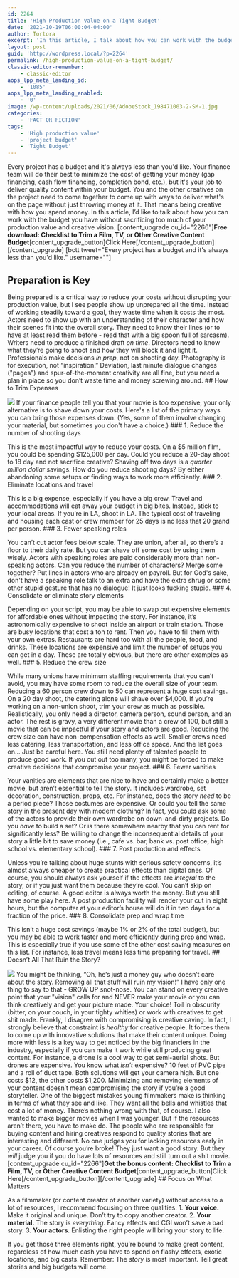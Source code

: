 ```yaml
---
id: 2264
title: 'High Production Value on a Tight Budget'
date: '2021-10-19T06:00:04-04:00'
author: Tortora
excerpt: 'In this article, I talk about how you can work with the budget you have without sacrificing too much of your production value and creative vision. '
layout: post
guid: 'http://wordpress.local/?p=2264'
permalink: /high-production-value-on-a-tight-budget/
classic-editor-remember:
    - classic-editor
aops_lpp_meta_landing_id:
    - '1085'
aops_lpp_meta_landing_enabled:
    - '0'
image: /wp-content/uploads/2021/06/AdobeStock_198471003-2-SM-1.jpg
categories:
    - 'FACT OR FICTION'
tags:
    - 'High production value'
    - 'project budget'
    - 'Tight Budget'
---
```


Every project has a budget and it's always less than you'd like. Your finance team will do their best to minimize the cost of getting your money (gap financing, cash flow financing, completion bond, etc.), but it's your job to deliver quality content within your budget. You and the other creatives on the project need to come together to come up with ways to deliver what's on the page without just throwing money at it. That means being creative with how you spend money. In this article, I’d like to talk about how you can work with the budget you have without sacrificing too much of your production value and creative vision. \[content\_upgrade cu\_id="2266"\]**Free download: Checklist to Trim a Film, TV, or Other Creative Content Budget**\[content\_upgrade\_button\]Click Here\[/content\_upgrade\_button\]\[/content\_upgrade\] \[bctt tweet="Every project has a budget and it's always less than you'd like." username=""\]

## Preparation is Key

 Being prepared is a critical way to reduce your costs without disrupting your production value, but I see people show up unprepared all the time. Instead of working steadily toward a goal, they waste time when it costs the most. Actors need to show up with an understanding of their character and how their scenes fit into the overall story. They need to know their lines (or to have at least read them before - read that with a big spoon full of sarcasm). Writers need to produce a finished draft *on time*. Directors need to know what they’re going to shoot and how they will block it and light it. Professionals make decisions *in prep*, not on shooting day. Photography is for execution, not “inspiration.” Deviation, last minute dialogue changes ("pages") and spur-of-the-moment creativity are all fine, but you need a plan in place so you don’t waste time and money screwing around. ## How to Trim Expenses

 ![](http://wordpress.local/wp-content/uploads/2021/06/AdobeStock_97691454-1-SM.jpg) If your finance people tell you that your movie is too expensive, your only alternative is to shave down your costs. Here's a list of the primary ways you can bring those expenses down. (Yes, some of them involve changing your material, but sometimes you don't have a choice.) ### 1. Reduce the number of shooting days

 This is the most impactful way to reduce your costs. On a $5 million film, you could be spending $125,000 per day. Could you reduce a 20-day shoot to 18 day and not sacrifice creative? Shaving off two days is a *quarter million dollar* savings. How do you reduce shooting days? By either abandoning some setups or finding ways to work more efficiently. ### 2. Eliminate locations and travel

 This is a big expense, especially if you have a big crew. Travel and accommodations will eat away your budget in big bites. Instead, stick to your local areas. If you’re in LA, shoot in LA. The typical cost of traveling and housing each cast or crew member for 25 days is no less that 20 grand per person. ### 3. Fewer speaking roles

 You can’t cut actor fees below scale. They are union, after all, so there’s a floor to their daily rate. But you can shave off some cost by using them wisely. Actors with speaking roles are paid considerably more than non-speaking actors. Can you reduce the number of characters? Merge some together? Put lines in actors who are already on payroll. But for God's sake, don't have a speaking role talk to an extra and have the extra shrug or some other stupid gesture that has no dialogue! It just looks fucking stupid. ### 4. Consolidate or eliminate story elements

 Depending on your script, you may be able to swap out expensive elements for affordable ones without impacting the story. For instance, it’s astronomically expensive to shoot inside an airport or train station. Those are busy locations that cost a ton to rent. Then you have to fill them with your own extras. Restaurants are hard too with all the people, food, and drinks. These locations are expensive and limit the number of setups you can get in a day. These are totally obvious, but there are other examples as well. ### 5. Reduce the crew size

 While many unions have minimum staffing requirements that you can’t avoid, you may have some room to reduce the overall size of your team. Reducing a 60 person crew down to 50 can represent a huge cost savings. On a 20 day shoot, the catering alone will shave over $4,000. If you’re working on a non-union shoot, trim your crew as much as possible. Realistically, you only need a director, camera person, sound person, and an actor. The rest is gravy, a very different movie than a crew of 100, but still a movie that can be impactful if your story and actors are good. Reducing the crew size can have non-compensation effects as well. Smaller crews need less catering, less transportation, and less office space. And the list goes on... Just be careful here. You still need plenty of talented people to produce good work. If you cut out too many, you might be forced to make creative decisions that compromise your project. ### 6. Fewer vanities

 Your vanities are elements that are nice to have and certainly make a better movie, but aren’t essential to tell the story. It includes wardrobe, set decoration, construction, props, etc. For instance, does the story *need* to be a period piece? Those costumes are expensive. Or could you tell the same story in the present day with modern clothing? In fact, you could ask some of the actors to provide their own wardrobe on down-and-dirty projects. Do you *have* to build a set? Or is there somewhere nearby that you can rent for significantly less? Be willing to change the inconsequential details of your story a little bit to save money (i.e., cafe vs. bar, bank vs. post office, high school vs. elementary school). ### 7. Post production and effects

 Unless you’re talking about huge stunts with serious safety concerns, it’s almost always cheaper to create practical effects than digital ones. Of course, you should always ask yourself if the effects are *integral* to the story, or if you just want them because they’re cool. You can’t skip on editing, of course. A good editor is always worth the money. But you still have some play here. A post production facility will render your cut in eight hours, but the computer at your editor’s house will do it in two days for a fraction of the price. ### 8. Consolidate prep and wrap time

 This isn’t a huge cost savings (maybe 1% or 2% of the total budget), but you may be able to work faster and more efficiently during prep and wrap. This is especially true if you use some of the other cost saving measures on this list. For instance, less travel means less time preparing for travel. ## Doesn’t All That Ruin the Story?

 ![](http://wordpress.local/wp-content/uploads/2021/06/AdobeStock_241725426-SM.jpg) You might be thinking, “Oh, he’s just a money guy who doesn’t care about the story. Removing all that stuff will ruin my vision!” I have only one thing to say to that - GROW UP snot-nose. You can stand on every creative point that your "vision" calls for and NEVER make your movie or you can think creatively and get your picture made. Your choice! Toil in obscurity (bitter, on your couch, in your tighty whities) or work with creatives to get shit made. Frankly, I disagree with compromising is creative caving. In fact, I strongly believe that constraint is *healthy* for creative people. It forces them to come up with innovative solutions that make their content unique. Doing more with less is a key way to get noticed by the big financiers in the industry, especially if you can make it work while still producing great content. For instance, a drone is a cool way to get semi-aerial shots. But drones are expensive. You know what *isn’t* expensive? 10 feet of PVC pipe and a roll of duct tape. Both solutions will get your camera high. But one costs $12, the other costs $1,200. Minimizing and removing elements of your content doesn’t mean compromising the story if you’re a good storyteller. One of the biggest mistakes young filmmakers make is thinking in terms of what they see and like. They want all the bells and whistles that cost a lot of money. There’s nothing wrong with that, of course. I also wanted to make bigger movies when I was younger. But if the resources aren’t there, you have to make do. The people who are responsible for buying content and hiring creatives respond to quality stories that are interesting and different. No one judges you for lacking resources early in your career. Of course you’re broke! They just want a good story. But they *will* judge you if you do have lots of resources and still turn out a shit movie. \[content\_upgrade cu\_id="2266"\]**Get the bonus content: Checklist to Trim a Film, TV, or Other Creative Content Budget**\[content\_upgrade\_button\]Click Here\[/content\_upgrade\_button\]\[/content\_upgrade\] ## Focus on What Matters

 As a filmmaker (or content creator of another variety) without access to a lot of resources, I recommend focusing on three qualities: 1. **Your voice.** Make it original and unique. Don’t try to copy another creator.
2. **Your material.** The story is *everything*. Fancy effects and CGI won’t save a bad story.
3. **Your actors**. Enlisting the right people will bring your story to life.
 
 If you get those three elements right, you’re bound to make great content, regardless of how much cash you have to spend on flashy effects, exotic locations, and big casts. Remember: The *story* is most important. Tell great stories and big budgets will come.
